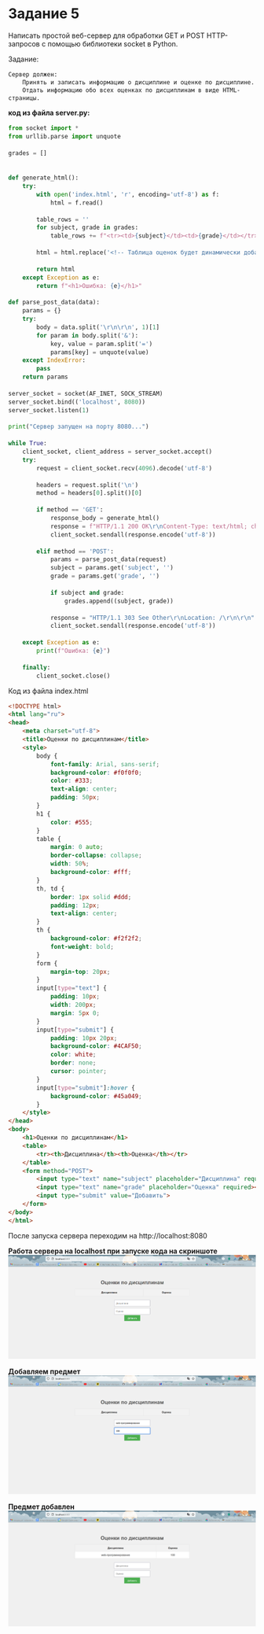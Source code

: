 # Задание 5

Написать простой веб-сервер для обработки GET и POST HTTP-запросов с помощью библиотеки socket в Python.

Задание:

    Сервер должен:
        Принять и записать информацию о дисциплине и оценке по дисциплине.
        Отдать информацию обо всех оценках по дисциплинам в виде HTML-страницы.


**код из файла server.py:**
```python
from socket import *
from urllib.parse import unquote

grades = []


def generate_html():
    try:
        with open('index.html', 'r', encoding='utf-8') as f:
            html = f.read()

        table_rows = ''
        for subject, grade in grades:
            table_rows += f"<tr><td>{subject}</td><td>{grade}</td></tr>"

        html = html.replace('<!-- Таблица оценок будет динамически добавляться сервером -->', table_rows)

        return html
    except Exception as e:
        return f"<h1>Ошибка: {e}</h1>"

def parse_post_data(data):
    params = {}
    try:
        body = data.split('\r\n\r\n', 1)[1]
        for param in body.split('&'):
            key, value = param.split('=')
            params[key] = unquote(value)
    except IndexError:
        pass
    return params

server_socket = socket(AF_INET, SOCK_STREAM)
server_socket.bind(('localhost', 8080))
server_socket.listen(1)

print("Сервер запущен на порту 8080...")

while True:
    client_socket, client_address = server_socket.accept()
    try:
        request = client_socket.recv(4096).decode('utf-8') 

        headers = request.split('\n')
        method = headers[0].split()[0]

        if method == 'GET':
            response_body = generate_html()
            response = f"HTTP/1.1 200 OK\r\nContent-Type: text/html; charset=utf-8\r\n\r\n{response_body}"
            client_socket.sendall(response.encode('utf-8'))

        elif method == 'POST':
            params = parse_post_data(request)
            subject = params.get('subject', '')
            grade = params.get('grade', '')

            if subject and grade:
                grades.append((subject, grade))

            response = "HTTP/1.1 303 See Other\r\nLocation: /\r\n\r\n"
            client_socket.sendall(response.encode('utf-8'))

    except Exception as e:
        print(f"Ошибка: {e}")

    finally:
        client_socket.close()
```
Код из файла index.html
```html
<!DOCTYPE html>
<html lang="ru">
<head>
    <meta charset="utf-8">
    <title>Оценки по дисциплинам</title>
    <style>
        body {
            font-family: Arial, sans-serif;
            background-color: #f0f0f0;
            color: #333;
            text-align: center;
            padding: 50px;
        }
        h1 {
            color: #555;
        }
        table {
            margin: 0 auto;
            border-collapse: collapse;
            width: 50%;
            background-color: #fff;
        }
        th, td {
            border: 1px solid #ddd;
            padding: 12px;
            text-align: center;
        }
        th {
            background-color: #f2f2f2;
            font-weight: bold;
        }
        form {
            margin-top: 20px;
        }
        input[type="text"] {
            padding: 10px;
            width: 200px;
            margin: 5px 0;
        }
        input[type="submit"] {
            padding: 10px 20px;
            background-color: #4CAF50;
            color: white;
            border: none;
            cursor: pointer;
        }
        input[type="submit"]:hover {
            background-color: #45a049;
        }
    </style>
</head>
<body>
    <h1>Оценки по дисциплинам</h1>
    <table>
        <tr><th>Дисциплина</th><th>Оценка</th></tr>
    </table>
    <form method="POST">
        <input type="text" name="subject" placeholder="Дисциплина" required><br>
        <input type="text" name="grade" placeholder="Оценка" required><br>
        <input type="submit" value="Добавить">
    </form>
</body>
</html>
```

После запуска сервера переходим на http://localhost:8080

**Работа сервера на localhost при запуске кода на скриншоте**
![Работа сервера при запуске кода на скриншоте](images/task5server1.png)

**Добавляем предмет**
![Работа сервера при запуске кода на скриншоте](images/task5server2.png)

**Предмет добавлен**
![Работа сервера при запуске кода на скриншоте](images/task5server3.png)

